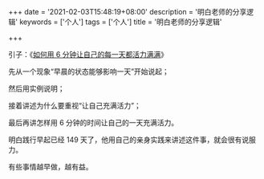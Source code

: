 +++
date = '2021-02-03T15:48:19+08:00'
description = '明白老师的分享逻辑'
keywords = ['个人']
tags = ['个人']
title = '明白老师的分享逻辑'

+++

引子：《[如何用 6 分钟让自己的每一天都活力满满](/posts/use-6-minutes-to-make-your-every-day-full-of-energy/)》

先从一个现象“早晨的状态能够影响一天”开始说起；

然后用实例说明；

接着讲述为什么要重视“让自己充满活力”；

最后再讲怎样用 6 分钟的时间让自己的一天充满活力。

明白践行早起已经 149 天了，他用自己的亲身实践来讲述这件事，就会很有说服力。

有些事情越早做，越有益。
